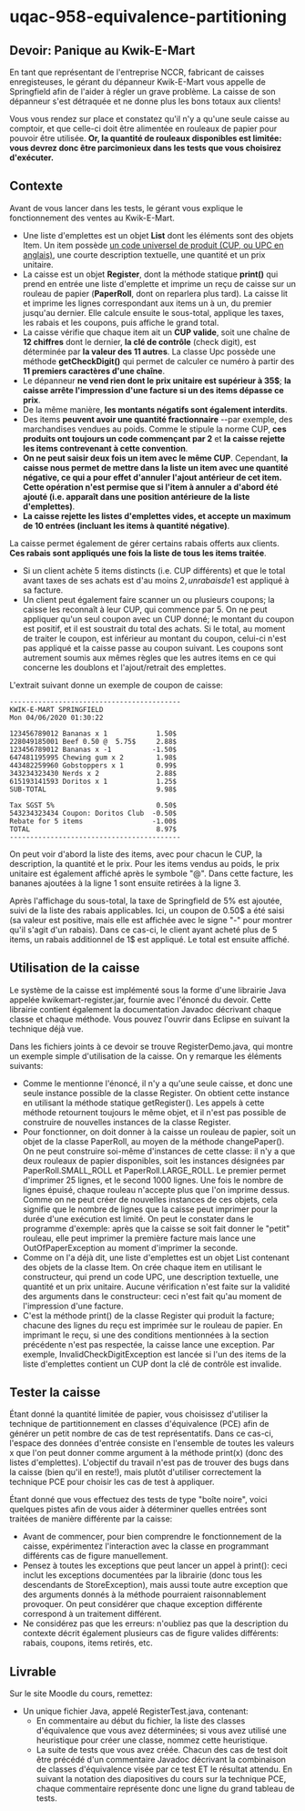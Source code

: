 # uqac-958-equivalence-partitioning

## Devoir: Panique au Kwik-E-Mart
En tant que représentant de l'entreprise NCCR, fabricant de caisses enregisteuses, le gérant du dépanneur Kwik-E-Mart vous appelle de Springfield afin de l'aider à régler un grave problème. La caisse de son dépanneur s'est détraquée et ne donne plus les bons totaux aux clients!

Vous vous rendez sur place et constatez qu'il n'y a qu'une seule caisse au comptoir, et que celle-ci doit être alimentée en rouleaux de papier pour pouvoir être utilisée. **Or, la quantité de rouleaux disponibles est limitée: vous devrez donc être parcimonieux dans les tests que vous choisirez d'exécuter.**

## Contexte
Avant de vous lancer dans les tests, le gérant vous explique le fonctionnement des ventes au Kwik-E-Mart.

- Une liste d'emplettes est un objet **List** dont les éléments sont des objets Item. Un item possède [un code universel de produit (CUP, ou UPC en anglais)](https://fr.wikipedia.org/wiki/Code_universel_des_produits), une courte description textuelle, une quantité et un prix unitaire.
- La caisse est un objet **Register**, dont la méthode statique **print()** qui prend en entrée une liste d'emplette et imprime un reçu de caisse sur un rouleau de papier (**PaperRoll**, dont on reparlera plus tard). La caisse lit et imprime les lignes correspondant aux items un à un, du premier jusqu'au dernier. Elle calcule ensuite le sous-total, applique les taxes, les rabais et les coupons, puis affiche le grand total.
- La caisse vérifie que chaque item ait un **CUP valide**, soit une chaîne de **12 chiffres** dont le dernier, **la clé de contrôle** (check digit), est déterminée par **la valeur des 11 autres**. La classe Upc possède une méthode **getCheckDigit()** qui permet de calculer ce numéro à partir des **11 premiers caractères d'une chaîne**.
- Le dépanneur **ne vend rien dont le prix unitaire est supérieur à 35$**; **la caisse arrête l'impression d'une facture si un des items dépasse ce prix**.
- De la même manière, **les montants négatifs sont également interdits**.
- Des items **peuvent avoir une quantité fractionnaire** --par exemple, des marchandises vendues au poids. Comme le stipule la norme CUP, **ces produits ont toujours un code commençant par 2** et **la caisse rejette les items contrevenant à cette convention**.
- **On ne peut saisir deux fois un item avec le même CUP**. Cependant, **la caisse nous permet de mettre dans la liste un item avec une quantité négative, ce qui a pour effet d'annuler l'ajout antérieur de cet item. Cette opération n'est permise que si l'item à annuler a d'abord été ajouté (i.e. apparaît dans une position antérieure de la liste d'emplettes)**.
- **La caisse rejette les listes d'emplettes vides, et accepte un maximum de 10 entrées (incluant les items à quantité négative)**.

La caisse permet également de gérer certains rabais offerts aux clients. **Ces rabais sont appliqués une fois la liste de tous les items traitée**.

- Si un client achète 5 items distincts (i.e. CUP différents) et que le total avant taxes de ses achats est d'au moins 2$, un rabais de 1$ est appliqué à sa facture.
- Un client peut également faire scanner un ou plusieurs coupons; la caisse les reconnaît à leur CUP, qui commence par 5. On ne peut appliquer qu'un seul coupon avec un CUP donné; le montant du coupon est positif, et il est soustrait du total des achats. Si le total, au moment de traiter le coupon, est inférieur au montant du coupon, celui-ci n'est pas appliqué et la caisse passe au coupon suivant. Les coupons sont autrement soumis aux mêmes règles que les autres items en ce qui concerne les doublons et l'ajout/retrait des emplettes.

L'extrait suivant donne un exemple de coupon de caisse:
```
------------------------------------------
KWIK-E-MART SPRINGFIELD
Mon 04/06/2020 01:30:22

123456789012 Bananas x 1            1.50$
228049185001 Beef 0.50 @  5.75$     2.88$
123456789012 Bananas x -1          -1.50$
647481195995 Chewing gum x 2        1.98$
443482259960 Gobstoppers x 1        0.99$
343234323430 Nerds x 2              2.88$
615193141593 Doritos x 1            1.25$
SUB-TOTAL                           9.98$

Tax SGST 5%                         0.50$
543234323434 Coupon: Doritos Club  -0.50$
Rebate for 5 items                 -1.00$
TOTAL                               8.97$
------------------------------------------
```
On peut voir d'abord la liste des items, avec pour chacun le CUP, la description, la quantité et le prix. Pour les items vendus au poids, le prix unitaire est également affiché après le symbole "@". Dans cette facture, les bananes ajoutées à la ligne 1 sont ensuite retirées à la ligne 3.

Après l'affichage du sous-total, la taxe de Springfield de 5% est ajoutée, suivi de la liste des rabais applicables. Ici, un coupon de 0.50$ a été saisi (sa valeur est positive, mais elle est affichée avec le signe "-" pour montrer qu'il s'agit d'un rabais). Dans ce cas-ci, le client ayant acheté plus de 5 items, un rabais additionnel de 1$ est appliqué. Le total est ensuite affiché.

## Utilisation de la caisse
Le système de la caisse est implémenté sous la forme d'une librairie Java appelée kwikemart-register.jar, fournie avec l'énoncé du devoir. Cette librairie contient également la documentation Javadoc décrivant chaque classe et chaque méthode. Vous pouvez l'ouvrir dans Eclipse en suivant la technique déjà vue.

Dans les fichiers joints à ce devoir se trouve RegisterDemo.java, qui montre un exemple simple d'utilisation de la caisse. On y remarque les éléments suivants:

- Comme le mentionne l'énoncé, il n'y a qu'une seule caisse, et donc une seule instance possible de la classe Register. On obtient cette instance en utilisant la méthode statique getRegister(). Les appels à cette méthode retournent toujours le même objet, et il n'est pas possible de construire de nouvelles instances de la classe Register.
- Pour fonctionner, on doit donner à la caisse un rouleau de papier, soit un objet de la classe PaperRoll, au moyen de la méthode changePaper(). On ne peut construire soi-même d'instances de cette classe: il n'y a que deux rouleaux de papier disponibles, soit les instances désignées par PaperRoll.SMALL_ROLL et PaperRoll.LARGE_ROLL. Le premier permet d'imprimer 25 lignes, et le second 1000 lignes. Une fois le nombre de lignes épuisé, chaque rouleau n'accepte plus que l'on imprime dessus. Comme on ne peut créer de nouvelles instances de ces objets, cela signifie que le nombre de lignes que la caisse peut imprimer pour la durée d'une exécution est limité. On peut le constater dans le programme d'exemple: après que la caisse se soit fait donner le "petit" rouleau, elle peut imprimer la première facture mais lance une OutOfPaperException au moment d'imprimer la seconde.
- Comme on l'a déjà dit, une liste d'emplettes est un objet List contenant des objets de la classe Item. On crée chaque item en utilisant le constructeur, qui prend un code UPC, une description textuelle, une quantité et un prix unitaire. Aucune vérification n'est faite sur la validité des arguments dans le constructeur: ceci n'est fait qu'au moment de l'impression d'une facture.
- C'est la méthode print() de la classe Register qui produit la facture; chacune des lignes du reçu est imprimée sur le rouleau de papier. En imprimant le reçu, si une des conditions mentionnées à la section précédente n'est pas respectée, la caisse lance une exception. Par exemple, InvalidCheckDigitException est lancée si l'un des items de la liste d'emplettes contient un CUP dont la clé de contrôle est invalide.

## Tester la caisse
Étant donné la quantité limitée de papier, vous choisissez d'utiliser la technique de partitionnement en classes d'équivalence (PCE) afin de générer un petit nombre de cas de test représentatifs. Dans ce cas-ci, l'espace des données d'entrée consiste en l'ensemble de toutes les valeurs x que l'on peut donner comme argument à la méthode print(x) (donc des listes d'emplettes). L'objectif du travail n'est pas de trouver des bugs dans la caisse (bien qu'il en reste!), mais plutôt d'utiliser correctement la technique PCE pour choisir les cas de test à appliquer.

Étant donné que vous effectuez des tests de type "boîte noire", voici quelques pistes afin de vous aider à déterminer quelles entrées sont traitées de manière différente par la caisse:

- Avant de commencer, pour bien comprendre le fonctionnement de la caisse, expérimentez l'interaction avec la classe en programmant différents cas de figure manuellement.
- Pensez à toutes les exceptions que peut lancer un appel à print(): ceci inclut les exceptions documentées par la librairie (donc tous les descendants de StoreException), mais aussi toute autre exception que des arguments donnés à la méthode pourraient raisonnablement provoquer. On peut considérer que chaque exception différente correspond à un traitement différent.
- Ne considérez pas que les erreurs: n'oubliez pas que la description du contexte décrit également plusieurs cas de figure valides différents: rabais, coupons, items retirés, etc. 

## Livrable
Sur le site Moodle du cours, remettez:

- Un unique fichier Java, appelé RegisterTest.java, contenant:
    - En commentaire au début du fichier, la liste des classes d'équivalence que vous avez déterminées; si vous avez utilisé une heuristique pour créer une classe, nommez cette heuristique.
    - La suite de tests que vous avez créée. Chacun des cas de test doit être précédé d'un commentaire Javadoc décrivant la combinaison de classes d'équivalence visée par ce test ET le résultat attendu. En suivant la notation des diapositives du cours sur la technique PCE, chaque commentaire représente donc une ligne du grand tableau de tests.
